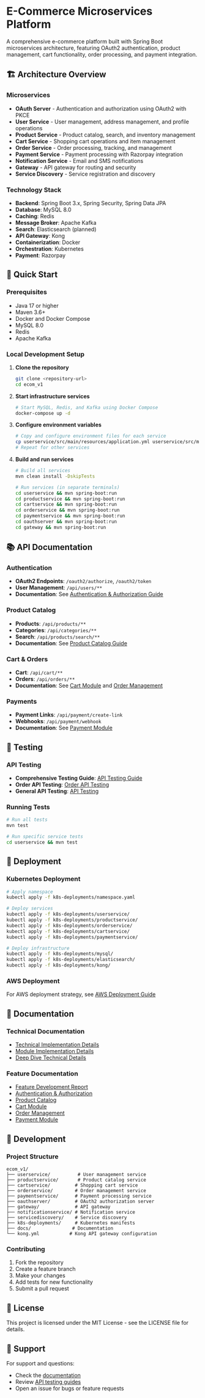 # E-Commerce Microservices Platform

A comprehensive e-commerce platform built with Spring Boot microservices architecture, featuring OAuth2 authentication, product management, cart functionality, order processing, and payment integration.

## 🏗️ Architecture Overview

### Microservices

- **OAuth Server** - Authentication and authorization using OAuth2 with PKCE
- **User Service** - User management, address management, and profile operations
- **Product Service** - Product catalog, search, and inventory management
- **Cart Service** - Shopping cart operations and item management
- **Order Service** - Order processing, tracking, and management
- **Payment Service** - Payment processing with Razorpay integration
- **Notification Service** - Email and SMS notifications
- **Gateway** - API gateway for routing and security
- **Service Discovery** - Service registration and discovery

### Technology Stack

- **Backend**: Spring Boot 3.x, Spring Security, Spring Data JPA
- **Database**: MySQL 8.0
- **Caching**: Redis
- **Message Broker**: Apache Kafka
- **Search**: Elasticsearch (planned)
- **API Gateway**: Kong
- **Containerization**: Docker
- **Orchestration**: Kubernetes
- **Payment**: Razorpay

## 🚀 Quick Start

### Prerequisites

- Java 17 or higher
- Maven 3.6+
- Docker and Docker Compose
- MySQL 8.0
- Redis
- Apache Kafka

### Local Development Setup

1. **Clone the repository**

   ```bash
   git clone <repository-url>
   cd ecom_v1
   ```

2. **Start infrastructure services**

   ```bash
   # Start MySQL, Redis, and Kafka using Docker Compose
   docker-compose up -d
   ```

3. **Configure environment variables**

   ```bash
   # Copy and configure environment files for each service
   cp userservice/src/main/resources/application.yml userservice/src/main/resources/application-local.yml
   # Repeat for other services
   ```

4. **Build and run services**

   ```bash
   # Build all services
   mvn clean install -DskipTests

   # Run services (in separate terminals)
   cd userservice && mvn spring-boot:run
   cd productservice && mvn spring-boot:run
   cd cartservice && mvn spring-boot:run
   cd orderservice && mvn spring-boot:run
   cd paymentservice && mvn spring-boot:run
   cd oauthserver && mvn spring-boot:run
   cd gateway && mvn spring-boot:run
   ```

## 📚 API Documentation

### Authentication

- **OAuth2 Endpoints**: `/oauth2/authorize`, `/oauth2/token`
- **User Management**: `/api/users/**`
- **Documentation**: See [Authentication & Authorization Guide](docs/authentication_authorization.md)

### Product Catalog

- **Products**: `/api/products/**`
- **Categories**: `/api/categories/**`
- **Search**: `/api/products/search/**`
- **Documentation**: See [Product Catalog Guide](docs/product_catalogue.md)

### Cart & Orders

- **Cart**: `/api/cart/**`
- **Orders**: `/api/orders/**`
- **Documentation**: See [Cart Module](docs/cart_module.md) and [Order Management](docs/order_management.md)

### Payments

- **Payment Links**: `/api/payment/create-link`
- **Webhooks**: `/api/payment/webhook`
- **Documentation**: See [Payment Module](docs/payment_module.md)

## 🧪 Testing

### API Testing

- **Comprehensive Testing Guide**: [API Testing Guide](docs/api_testing_guide.md)
- **Order API Testing**: [Order API Testing](docs/order_api_testing.md)
- **General API Testing**: [API Testing](docs/api_testing.md)

### Running Tests

```bash
# Run all tests
mvn test

# Run specific service tests
cd userservice && mvn test
```

## 🚀 Deployment

### Kubernetes Deployment

```bash
# Apply namespace
kubectl apply -f k8s-deployments/namespace.yaml

# Deploy services
kubectl apply -f k8s-deployments/userservice/
kubectl apply -f k8s-deployments/productservice/
kubectl apply -f k8s-deployments/orderservice/
kubectl apply -f k8s-deployments/cartservice/
kubectl apply -f k8s-deployments/paymentservice/

# Deploy infrastructure
kubectl apply -f k8s-deployments/mysql/
kubectl apply -f k8s-deployments/elasticsearch/
kubectl apply -f k8s-deployments/kong/
```

### AWS Deployment

For AWS deployment strategy, see [AWS Deployment Guide](docs/aws_deployment.md)

## 📖 Documentation

### Technical Documentation

- [Technical Implementation Details](docs/technical_implementation_details.md)
- [Module Implementation Details](docs/module_implementation_details.md)
- [Deep Dive Technical Details](docs/deep_dive_technical_details.md)

### Feature Documentation

- [Feature Development Report](docs/feature_development_report.md)
- [Authentication & Authorization](docs/authentication_authorization.md)
- [Product Catalog](docs/product_catalogue.md)
- [Cart Module](docs/cart_module.md)
- [Order Management](docs/order_management.md)
- [Payment Module](docs/payment_module.md)

## 🔧 Development

### Project Structure

```
ecom_v1/
├── userservice/          # User management service
├── productservice/       # Product catalog service
├── cartservice/         # Shopping cart service
├── orderservice/        # Order management service
├── paymentservice/      # Payment processing service
├── oauthserver/         # OAuth2 authorization server
├── gateway/             # API gateway
├── notificationservice/ # Notification service
├── servicediscovery/    # Service discovery
├── k8s-deployments/     # Kubernetes manifests
├── docs/               # Documentation
└── kong.yml           # Kong API gateway configuration
```

### Contributing

1. Fork the repository
2. Create a feature branch
3. Make your changes
4. Add tests for new functionality
5. Submit a pull request

## 📄 License

This project is licensed under the MIT License - see the LICENSE file for details.

## 🤝 Support

For support and questions:

- Check the [documentation](docs/)
- Review [API testing guides](docs/api_testing_guide.md)
- Open an issue for bugs or feature requests
